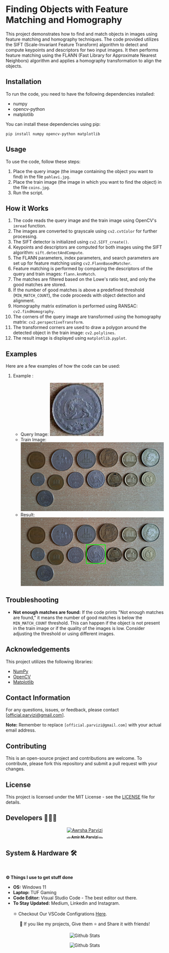 # Finding Objects with Feature Matching and Homography

This project demonstrates how to find and match objects in images using feature matching and homography techniques. The code provided utilizes the SIFT (Scale-Invariant Feature Transform) algorithm to detect and compute keypoints and descriptors for two input images. It then performs feature matching using the FLANN (Fast Library for Approximate Nearest Neighbors) algorithm and applies a homography transformation to align the objects.

## Installation

To run the code, you need to have the following dependencies installed:

- numpy
- opencv-python
- matplotlib

You can install these dependencies using pip:

```
pip install numpy opencv-python matplotlib
```

## Usage

To use the code, follow these steps:

1. Place the query image (the image containing the object you want to find) in the file `pahlavi.jpg`.
1. Place the train image (the image in which you want to find the object) in the file `coins.jpg`.
1. Run the script.

## How it Works

1. The code reads the query image and the train image using OpenCV's `imread` function.
1. The images are converted to grayscale using `cv2.cvtColor` for further processing.
1. The SIFT detector is initialized using `cv2.SIFT_create()`.
1. Keypoints and descriptors are computed for both images using the SIFT algorithm: `sift.detectAndCompute`.
1. The FLANN parameters, index parameters, and search parameters are set up for feature matching using `cv2.FlannBasedMatcher`.
1. Feature matching is performed by comparing the descriptors of the query and train images: `flann.knnMatch`.
1. The matches are filtered based on the Lowe's ratio test, and only the good matches are stored.
1. If the number of good matches is above a predefined threshold (`MIN_MATCH_COUNT`), the code proceeds with object detection and alignment.
1. Homography matrix estimation is performed using RANSAC: `cv2.findHomography`.
1. The corners of the query image are transformed using the homography matrix: `cv2.perspectiveTransform`.
1. The transformed corners are used to draw a polygon around the detected object in the train image: `cv2.polylines`.
1. The result image is displayed using `matplotlib.pyplot`.

## Examples

Here are a few examples of how the code can be used:

1. Example :

   - Query Image: ![Query Image](<https://github.com/Awrsha/Homography/blob/master/pahlavi.jpg>)
   - Train Image: ![Train Image](<https://github.com/Awrsha/Homography/blob/master/coins.jpg>)
   - Result: ![Result](<https://github.com/Awrsha/Homography/blob/master/result.jpg>)

## Troubleshooting

- **Not enough matches are found:** If the code prints "Not enough matches are found," it means the number of good matches is below the `MIN_MATCH_COUNT` threshold. This can happen if the object is not present in the train image or if the quality of the images is low. Consider adjusting the threshold or using different images.

## Acknowledgements

This project utilizes the following libraries:

- [NumPy](https://numpy.org/)
- [OpenCV](https://opencv.org/)
- [Matplotlib](https://matplotlib.org/)

## Contact Information

For any questions, issues, or feedback, please contact \[official.parvizi@gmail.com\].

**Note:** Remember to replace `[official.parvizi@gmail.com]` with your actual email address.

## Contributing

This is an open-source project and contributions are welcome. To contribute, please fork this repository and submit a pull request with your changes.

## License

This project is licensed under the MIT License - see the [LICENSE](LICENSE) file for details.

## Developers 👨🏻‍💻

<p align="center">
<a href="https://github.com/Awrsha"><img src="https://avatars.githubusercontent.com/u/89135083?v=4" width="100;" alt="Awrsha Parvizi"/><br /><sub><b>.:: Amir M. Parvizi ::.</b></sub></a>
</p>

## System & Hardware 🛠  
<br> <summary><b>⚙️ Things I use to get stuff done</b></summary> <ul> <li><b>OS:</b> Windows 11</li> <li><b>Laptop: </b>TUF Gaming</li> <li><b>Code Editor:</b> Visual Studio Code - The best editor out there.</li> <li><b>To Stay Updated:</b> Medium, Linkedin and Instagram.</li> <br /> ⚛️ Checkout Our VSCode Configrations <a href="">Here</a>. </ul> <p align="center">💙 If you like my projects, Give them ⭐ and Share it with friends!</p></p><p align="center"><img height="27" src="https://raw.githubusercontent.com/mayhemantt/mayhemantt/Update/svg/Bottom.svg" alt="Github Stats" /></p>

<p align="center">
<img src="https://raw.githubusercontent.com/mayhemantt/mayhemantt/Update/svg/Bottom.svg" alt="Github Stats" />
</p>
